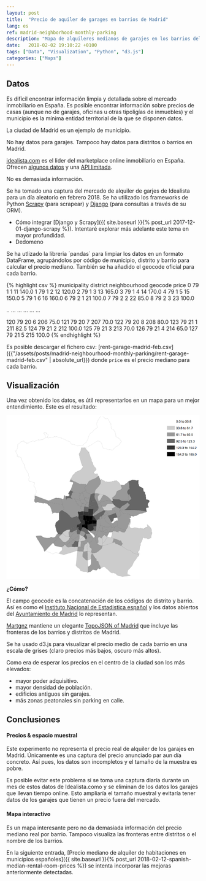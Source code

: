 ```yaml
---
layout: post
title:  "Precio de aquiler de garages en barrios de Madrid"
lang: es
ref: madrid-neighborhood-monthly-parking
description: "Mapa de alquileres medianos de garajes en los barrios del municipio de Madrid."
date:   2018-02-02 19:10:22 +0100
tags: ["Data", "Visualization", "Python", "d3.js"]
categories: ["Maps"]
---
```

## Datos
Es difícil encontrar información limpia y detallada sobre el mercado inmobiliario en España. Es posible encontrar información sobre precios de casas (aunque no de garajes, oficinas u otras tipoligías de inmuebles) y el municipio es la mínima entidad territorial de la que se disponen datos.

La ciudad de Madrid es un ejemplo de municipio.

No hay datos para garajes. Tampoco hay datos para distritos o barrios en Madrid.

[idealista.com][idealista] es el lider del marketplace online inmobiliario en España. Ofrecen [algunos datos][idealista-prices] y una [API limitada][idealista-api].

No es demasiada información.

Se ha tomado una captura del mercado de alquiler de garjes de Idealista para un día aleatorio en febrero 2018. Se ha utilizado los frameworks de Python [Scrapy][scrapy] (para scrapear) y [Django][django] (para consultas a través de su ORM).
- Cómo integrar [Django y Scrapy]({{ site.baseurl }}{% post_url 2017-12-01-django-scrapy %}). Intentaré explorar más adelante este tema en mayor profundidad.
- Dedomeno

Se ha utlizado la libreria ´pandas´ para limpiar los datos en un formato DataFrame, agrupándolos por código de municipio, distrito y barrio para calcular el precio mediano. También se ha añadido el geocode oficial para cada barrio.

{% highlight csv %}
     municipality  district  neighbourhood  geocode  price
0              79         1              1       11  140.0
1              79         1              2       12  120.0
2              79         1              3       13  165.0
3              79         1              4       14  170.0
4              79         1              5       15  150.0
5              79         1              6       16  160.0
6              79         2              1       21  100.0
7              79         2              2       22   85.0
8              79         2              3       23  100.0

..            ...       ...            ...      ...    ...

120            79        20              6      206   75.0
121            79        20              7      207   70.0
122            79        20              8      208   80.0
123            79        21              1      211   82.5
124            79        21              2      212  100.0
125            79        21              3      213   70.0
126            79        21              4      214   65.0
127            79        21              5      215  100.0
{% endhighlight %}

Es posible descargar el fichero csv:
[rent-garage-madrid-feb.csv]({{"/assets/posts/madrid-neighbourhood-monthly-parking/rent-garage-madrid-feb.csv" | absolute_url}})
donde `price` es el precio mediano para cada barrio.

## Visualización

Una vez obtenido los datos, es útil representarlos en un mapa para un mejor entendimiento.
Este es el resultado:

<div class="full">
    <img class="img-fluid" src="/assets/posts/madrid-neighborhood-monthly-parking/madrid-realestate-garage.png">
</div>

**¿Cómo?**

El campo geocode es la concatenación de los códigos de distrito y barrio. Así es como el [Instituto Nacional de Estadistica español](http://www.ine.es/) y los datos abiertos del [Ayuntamiento de Madrid](https://datos.madrid.es/) lo representan.

[Martgnz][martgnz] mantiene un elegante [TopoJSON of Madrid][martgnz-madrid] que incluye las fronteras de los barrios y distritos de Madrid.

Se ha usado d3.js para visualizar el precio medio de cada barrio en una escala de grises (claro precios más bajos, oscuro más altos).

Como era de esperar los precios en el centro de la ciudad son los más elevados:
+ mayor poder adquisitivo.
+ mayor densidad de población.
+ edificios antiguos sin garajes.
+ más zonas peatonales sin parking en calle.

## Conclusiones 

#### Precios & espacio muestral
Este experimento no representa el precio real de alquiler de los garajes en Madrid. Únicamente es una captura del precio anunciado par aun día concreto. Así pues, los datos son incompletos y el tamaño de la muestra es pobre.

Es posible evitar este problema si se toma una captura diaría durante un mes de estos datos de Idealista.como y se eliminan de los datos los garajes que llevan tiempo online.
Esto ampliaría el tamaño muestral y evitaría tener datos de los garajes que tienen un precio fuera del mercado.

#### Mapa interactivo
Es un mapa interesante pero no da demasiada información del precio mediano real por barrio. Tampoco visualiza las fronteras entre distritos o el nombre de los barrios.

En la siguiente entrada, [Precio mediano de alquiler de habitaciones en municipios españoles]({{ site.baseurl }}{% post_url 2018-02-12-spanish-median-rental-room-prices %}) se intenta incorporar las mejoras anteriormente detectadas.

[django]: https://www.djangoproject.com/ 
[scrapy]: https://scrapy.org
[idealista]: https://idealista.com 
[idealista-prices]: https://www.idealista.com/informes-precio-vivienda
[idealista-api]: http://developers.idealista.com/access-request
[martgnz-madrid]: https://github.com/martgnz/madrid-atlas
[martgnz]: https://github.com/martgnz/
